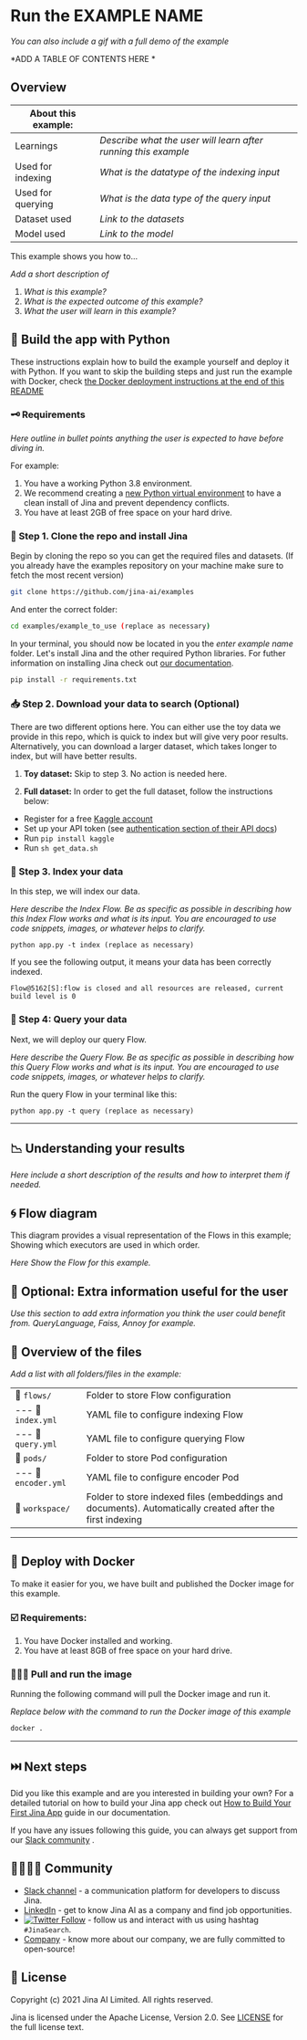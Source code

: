 # Run the EXAMPLE NAME
*You can also include a gif with a full demo of the example*


 *ADD A TABLE OF CONTENTS HERE *

## Overview
| About this example: |  |
| ------------- | ------------- |
| Learnings | *Describe what the user will learn after running this example* |
| Used for indexing | *What is the datatype of the indexing input* |
| Used for querying | *What is the data type of the query input* |
| Dataset used | *Link to the datasets* |
| Model used | *Link to the model* |


This example shows you how to...

*Add a short description of*
1. *What is this example?*
2. *What is the expected outcome of this example?*
3. *What the user will learn in this example?*



## 🐍 Build the app with Python

These instructions explain how to build the example yourself and deploy it with Python. If you want to skip the building steps and just run the example with Docker, check [the Docker deployment instructions at the end of this README](#deploy-with-docker)  


### 🗝️ Requirements

*Here outline in bullet points anything the user is expected to have before diving in.* 

For example:

1. You have a working Python 3.8 environment. 
2. We recommend creating a [new Python virtual environment](https://docs.python.org/3/tutorial/venv.html) to have a clean install of Jina and prevent dependency conflicts.   
3. You have at least 2GB of free space on your hard drive. 

### 👾 Step 1. Clone the repo and install Jina

Begin by cloning the repo so you can get the required files and datasets. (If you already have the examples repository on your machine make sure to fetch the most recent version)

```sh
git clone https://github.com/jina-ai/examples
````

And enter the correct folder:

```sh
cd examples/example_to_use (replace as necessary)
```

In your terminal, you should now be located in you the *enter example name* folder. Let's install Jina and the other required Python libraries. For futher information on installing Jina check out [our documentation](https://docs.jina.ai/chapters/core/setup/).

```sh
pip install -r requirements.txt
```

### 📥 Step 2. Download your data to search (Optional)

There are two different options here. You can either use the toy data we provide in this repo, which is quick to index but will give very poor results. Alternatively, you can download a larger dataset, which takes longer to index, but will have better results.

1. **Toy dataset:** Skip to step 3. No action is needed here.

2. **Full dataset:**
  In order to get the full dataset, follow the instructions below:
  - Register for a free [Kaggle account](https://www.kaggle.com/account/login?phase=startRegisterTab&returnUrl=%2F)
  - Set up your API token (see [authentication section of their API docs](https://www.kaggle.com/docs/api))
  - Run `pip install kaggle`
  - Run `sh get_data.sh`

### 🏃 Step 3. Index your data
In this step, we will index our data.

*Here describe the Index Flow. Be as specific as possible in describing how this Index Flow works and what is its input. You are encouraged to use code snippets, images, or whatever helps to clarify.*

```
python app.py -t index (replace as necessary)
```

If you see the following output, it means your data has been correctly indexed.

```
Flow@5162[S]:flow is closed and all resources are released, current build level is 0
```

### 🔎 Step 4: Query your data
Next, we will deploy our query Flow.

*Here describe the Query Flow. Be as specific as possible in describing how this Query Flow works and what is its input. You are encouraged to use code snippets, images, or whatever helps to clarify.*

Run the query Flow in your terminal like this:

```
python app.py -t query (replace as necessary)
``` 
______

## 📉 Understanding your results
*Here include a short description of the results and how to interpret them if needed.*

## 🌀 Flow diagram
This diagram provides a visual representation of the Flows in this example; Showing which executors are used in which order.

*Here Show the Flow for this example.*

## 📖 Optional: Extra information useful for the user

*Use this section to add extra information you think the user could benefit from.
QueryLanguage, Faiss, Annoy for example.*

## 🔮 Overview of the files

*Add a list with all folders/files in the example:*

|                      |                                                                                                                  |
| -------------------- | ---------------------------------------------------------------------------------------------------------------- |
| 📂 `flows/`          | Folder to store Flow configuration                                                                               |
| --- 📃 `index.yml`     | YAML file to configure indexing Flow                                                                             |
| --- 📃 `query.yml`     | YAML file to configure querying Flow                                                                             |
| 📂 `pods/`           | Folder to store Pod configuration                                                                                |
| --- 📃 `encoder.yml`   | YAML file to configure encoder Pod                                                                               |
| 📂 `workspace/`      | Folder to store indexed files (embeddings and documents). Automatically created after the first indexing   |

_____

## 🐋 Deploy with Docker
To make it easier for you, we have built and published the Docker image for this example.

### ☑️ Requirements:

1. You have Docker installed and working.
2. You have at least 8GB of free space on your hard drive.

### 🏃🏿‍♂️ Pull and run the image
Running the following command will pull the Docker image and run it.

*Replace below with the command to run the Docker image of this example*

```bash
docker .
```

_______

## ⏭️ Next steps

Did you like this example and are you interested in building your own? For a detailed tutorial on how to build your Jina app check out [How to Build Your First Jina App](https://docs.jina.ai/chapters/my_first_jina_app/#how-to-build-your-first-jina-app) guide in our documentation. 

If you have any issues following this guide, you can always get support from our [Slack community](https://join.slack.com/t/jina-ai/shared_invite/zt-dkl7x8p0-rVCv~3Fdc3~Dpwx7T7XG8w) .

## 👩‍👩‍👧‍👦 Community

- [Slack channel](https://slack.jina.ai/) - a communication platform for developers to discuss Jina.
- [LinkedIn](https://www.linkedin.com/company/jinaai/) - get to know Jina AI as a company and find job opportunities.
- [![Twitter Follow](https://img.shields.io/twitter/follow/JinaAI_?label=Follow%20%40JinaAI_&style=social)](https://twitter.com/JinaAI_) - follow us and interact with us using hashtag `#JinaSearch`.  
- [Company](https://jina.ai) - know more about our company, we are fully committed to open-source!

## 🦄 License

Copyright (c) 2021 Jina AI Limited. All rights reserved.

Jina is licensed under the Apache License, Version 2.0. See [LICENSE](https://github.com/jina-ai/examples/blob/master/LICENSE) for the full license text.
